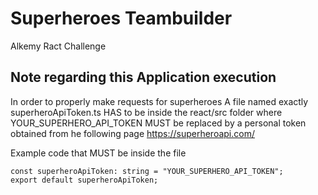 # Superheroes Teambuilder
Alkemy Ract Challenge

## Note regarding this Application execution
In order to properly make requests for superheroes
A file named exactly superheroApiToken.ts
HAS to be inside the react/src folder
where YOUR_SUPERHERO_API_TOKEN MUST be replaced by a personal
token obtained from he following page https://superheroapi.com/

Example code that MUST be inside the file
```
const superheroApiToken: string = "YOUR_SUPERHERO_API_TOKEN";
export default superheroApiToken;
```
